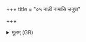 +++
title = "०५ नाडी नामासि जनुषा"

+++
<details><summary>मूलम् (GR)</summary>

नाडी नामासि जनुषा  
सा सुरादरणी भव ।  
सखा हि भद्रस् त आसीद्  
वृक्षः स्वादुविकङ्कतः ॥
</details>